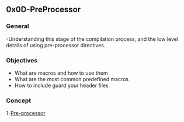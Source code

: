 <h2 id="x0d-preprocessor">0x0D-PreProcessor</h2>
<h3 id="general">General</h3>
<p>-Understanding this stage of the compilation process, and the low level details of using pre-processor directives.</p>
<h3 id="objectives">Objectives</h3>
<ul>
<li>What are macros and how to use them</li>
<li>What are the most common predefined macros</li>
<li>How to include guard your header files</li>
</ul>
<h3 id="concept">Concept</h3>
<p>1-<a href="https://www.geeksforgeeks.org/cc-preprocessors/">Pre-processor</a></p>
